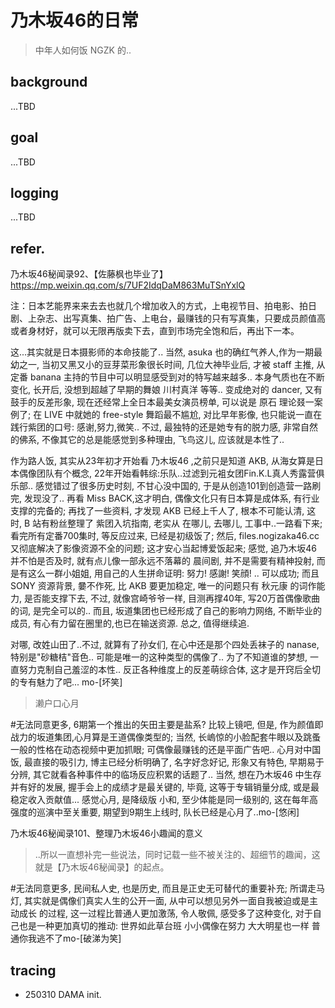 # 乃木坂46的日常
> 中年人如何饭 NGZK 的..

## background
...TBD

## goal
...TBD

## logging
...TBD

## refer.

乃木坂46秘闻录92、【佐藤枫也毕业了】
https://mp.weixin.qq.com/s/7UF2IdqDaM863MuTSnYxlQ

注：日本艺能界来来去去也就几个增加收入的方式，上电视节目、拍电影、拍日剧、上杂志、出写真集、拍广告、上电台，最赚钱的只有写真集，只要成员颜值高或者身材好，就可以无限再版卖下去，直到市场完全饱和后，再出下一本。


这...其实就是日本摄影师的本命技能了..
当然, asuka 也的确红气养人,作为一期最幼之一,
当初又黑又小的豆芽菜形象很长时间,
几位大神毕业后, 才被 staff 主推,
从定番 banana 主持的节目中可以明显感受到对的特写越来越多..
本身气质也在不断变化,
长开后, 没想到超越了早期的舞娘 川村真洋 等等..
变成绝对的 dancer, 又有鼓手的反差形象,
现在还经常上全日本最美女演员榜单,
可以说是 原石 理论叕一案例了;
在 LIVE 中就她的 free-style 舞蹈最不尴尬,
对比早年影像, 也只能说一直在践行紫团的口号:
感谢,努力,微笑..
不过, 最独特的还是她专有的脱力感,
非常自然的佛系, 不像其它的总是能感觉到多种理由, 飞鸟这儿, 应该就是本性了..



作为路人饭, 其实从23年初才开始看 乃木坂46 ,之前只是知道 AKB, 从海女算是日本偶像团队有个概念, 22年开始看韩综:乐队..过滤到元袓女团Fin.K.L真人秀露营俱乐部..
感觉错过了很多历史时刻, 不甘心没中国的, 于是从创造101到创造营一路刷完, 发现没了..
再看 Miss BACK,这才明白, 偶像文化只有日本算是成体系, 有行业支撑的完备的;
再找了一些资料, 才发现 AKB 已经上千人了, 根本不可能认清, 
这时, B 站有粉丝整理了 紫团入坑指南, 老实从 在哪儿, 去哪儿, 工事中..一路看下来;
看完所有定番700集时, 等反应过来, 已经是初级饭了;
然后, files.nogizaka46.cc 又彻底解决了影像资源不全的问题;
这才安心当起博爱饭起来;
感觉, 追乃木坂46并不怕是否及时, 就有点儿像一部永远不落幕的 晨间剧,
并不是需要有精神投射, 而是有这么一群小姐姐, 用自己的人生拼命证明:
努力! 感謝! 笑顔! .. 可以成功;
而且 SONY 资源背景, 嘦不作死, 比 AKB 要更加稳定, 
唯一的问题只有 秋元康 的词作能力, 是否能支撑下去, 不过, 就像宫崎爷爷一样,
目测再撑40年, 写20万首偶像歌曲的词, 是完全可以的..
而且, 坂道集团也已经形成了自己的影响力网络,
不断毕业的成员, 有心有力留在圈里的,也已在输送资源.
总之, 值得继续追.



对哪, 改姓山田了..不过, 就算有了孙女们,
在心中还是那个四处丢袜子的 nanase,
特别是"砂糖桔"音色..
可能是唯一的这种类型的偶像了..
为了不知道谁的梦想,
一直努力克制自己羞涩的本性..
反正各种维度上的反差萌综合体,
这才是开窍后全切的专有魅力了吧...
mo-[坏笑]


> 濑户口心月

#无法同意更多,
6期第一个推出的矢田主要是盐系? 比较上镜吧,
但是, 作为颜值即战力的坂道集团,心月算是王道偶像类型的;
当然, 长嵨惊的小脸配套牛眼以及跳蚤一般的性格在动态视频中更加抓眼;
可偶像最赚钱的还是平面广告吧..
心月对中国饭, 最直接的吸引力, 博主已经分析明确了,
名字好念好记, 形象又有特色, 早期易于分辨,
其它就看各种事件中的临场反应积累的话题了..
当然, 想在乃木坂46 中生存并有好的发展, 
握手会上的成绩才是最关键的,
毕竟, 这等于专辑销量分成, 或是最稳定收入贡献值...
感觉心月, 是降级版 小和, 至少体能是同一级别的, 
这在每年高强度的巡演中至关重要,
期望到9期生上线时, 队长已经是心月了..mo-[悠闲]

乃木坂46秘闻录101、整理乃木坂46小趣闻的意义
> ..所以一直想补完一些说法，同时记载一些不被关注的、超细节的趣闻，这就是【乃木坂46秘闻录】的起点。

#无法同意更多,
民间私人史, 也是历史, 而且是正史无可替代的重要补充;
所谓走马灯, 其实就是偶像们真实人生的公开一面, 从中可以想见另外一面自我被迫或是主动成长 的过程,
这一过程比普通人更加激荡,
令人敬佩,
感受多了这种变化,
对于自己也是一种更加真切的推动:
世界如此草台班
小小偶像在努力
大大明星也一样
普通你我逃不了mo-[破涕为笑]


## tracing

- 250310 DAMA init.

